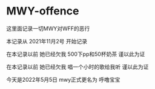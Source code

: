 # MWY-offence
这里面记录一切MWY对WFF的恶行

本记录从 2021年11月2号 开始记录

在本记录以前 她已经欠我 500下pp和50杯奶茶 谨以此为证 

在本记录以前 她已经欠我 唱一个小时的歌给我听 谨以此为证

今天是2022年5月5日 mwy正式更名为 呼噜宝宝
